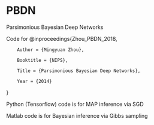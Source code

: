 # PBDN
Parsimonious Bayesian Deep Networks

Code for 
@inproceedings{Zhou_PBDN_2018,
        
        Author = {Mingyuan Zhou},
        
        Booktitle = {NIPS},
        
        Title = {Parsimonious Bayesian Deep Networks},	
        
        Year = {2014}
}

Python (Tensorflow) code is for MAP inference via SGD

Matlab code is for Bayesian inference via Gibbs sampling
